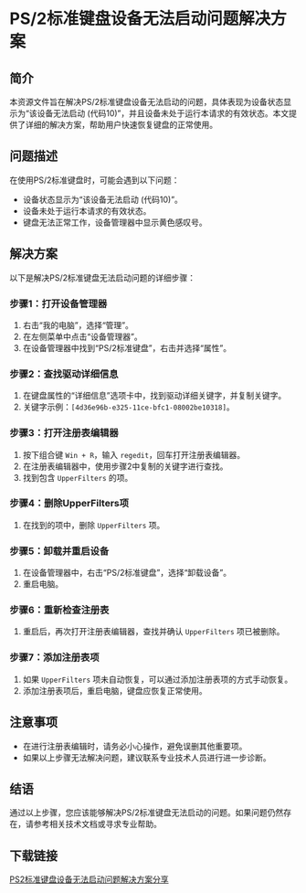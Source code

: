# PS/2标准键盘设备无法启动问题解决方案

## 简介
本资源文件旨在解决PS/2标准键盘设备无法启动的问题，具体表现为设备状态显示为“该设备无法启动 (代码10)”，并且设备未处于运行本请求的有效状态。本文提供了详细的解决方案，帮助用户快速恢复键盘的正常使用。

## 问题描述
在使用PS/2标准键盘时，可能会遇到以下问题：
- 设备状态显示为“该设备无法启动 (代码10)”。
- 设备未处于运行本请求的有效状态。
- 键盘无法正常工作，设备管理器中显示黄色感叹号。

## 解决方案
以下是解决PS/2标准键盘无法启动问题的详细步骤：

### 步骤1：打开设备管理器
1. 右击“我的电脑”，选择“管理”。
2. 在左侧菜单中点击“设备管理器”。
3. 在设备管理器中找到“PS/2标准键盘”，右击并选择“属性”。

### 步骤2：查找驱动详细信息
1. 在键盘属性的“详细信息”选项卡中，找到驱动详细关键字，并复制关键字。
2. 关键字示例：`[4d36e96b-e325-11ce-bfc1-08002be10318]`。

### 步骤3：打开注册表编辑器
1. 按下组合键 `Win + R`，输入 `regedit`，回车打开注册表编辑器。
2. 在注册表编辑器中，使用步骤2中复制的关键字进行查找。
3. 找到包含 `UpperFilters` 的项。

### 步骤4：删除UpperFilters项
1. 在找到的项中，删除 `UpperFilters` 项。

### 步骤5：卸载并重启设备
1. 在设备管理器中，右击“PS/2标准键盘”，选择“卸载设备”。
2. 重启电脑。

### 步骤6：重新检查注册表
1. 重启后，再次打开注册表编辑器，查找并确认 `UpperFilters` 项已被删除。

### 步骤7：添加注册表项
1. 如果 `UpperFilters` 项未自动恢复，可以通过添加注册表项的方式手动恢复。
2. 添加注册表项后，重启电脑，键盘应恢复正常使用。

## 注意事项
- 在进行注册表编辑时，请务必小心操作，避免误删其他重要项。
- 如果以上步骤无法解决问题，建议联系专业技术人员进行进一步诊断。

## 结语
通过以上步骤，您应该能够解决PS/2标准键盘无法启动的问题。如果问题仍然存在，请参考相关技术文档或寻求专业帮助。

## 下载链接

[PS2标准键盘设备无法启动问题解决方案分享](https://pan.quark.cn/s/57cb91cb5ae5)